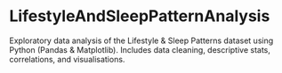 # LifestyleAndSleepPatternAnalysis
Exploratory data analysis of the Lifestyle & Sleep Patterns dataset using Python (Pandas & Matplotlib). Includes data cleaning, descriptive stats, correlations, and visualisations.
